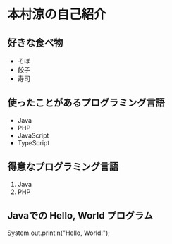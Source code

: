 # 本村涼の自己紹介

## 好きな食べ物
- そば
- 餃子
- 寿司

## 使ったことがあるプログラミング言語
- Java
- PHP
- JavaScript
- TypeScript

## 得意なプログラミング言語
1. Java
1. PHP

## Javaでの Hello, World プログラム
System.out.println("Hello, World!");